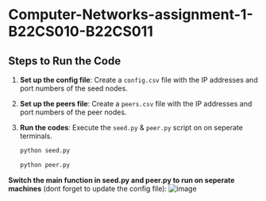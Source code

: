 # Computer-Networks-assignment-1-B22CS010-B22CS011

## Steps to Run the Code

1. **Set up the config file**: Create a `config.csv` file with the IP addresses and port numbers of the seed nodes.
2. **Set up the peers file**: Create a `peers.csv` file with the IP addresses and port numbers of the peer nodes.
3. **Run the codes**: Execute the `seed.py` & `peer.py` script on  on seperate terminals.

   ```bash
   python seed.py
   ```
   ```bash
   python peer.py
   ```
**Switch the main function in seed.py and peer.py to run on seperate machines** (dont forget to update the config file):
![image](https://github.com/user-attachments/assets/be124108-e79c-4b08-aee4-0f4f855c14f1)
